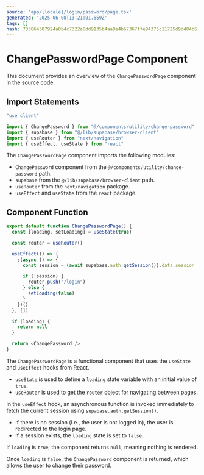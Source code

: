```yaml
---
source: 'app/[locale]/login/password/page.tsx'
generated: '2025-06-08T13:21:01.659Z'
tags: []
hash: 733864387924a0b4c7322a0dd9135b4aa9e4b67367ffe94375c11725d9d484b6
---
```

# ChangePasswordPage Component

This document provides an overview of the `ChangePasswordPage` component in the source code.

## Import Statements

```javascript
"use client"

import { ChangePassword } from "@/components/utility/change-password"
import { supabase } from "@/lib/supabase/browser-client"
import { useRouter } from "next/navigation"
import { useEffect, useState } from "react"
```

The `ChangePasswordPage` component imports the following modules:

- `ChangePassword` component from the `@/components/utility/change-password` path.
- `supabase` from the `@/lib/supabase/browser-client` path.
- `useRouter` from the `next/navigation` package.
- `useEffect` and `useState` from the `react` package.

## Component Function

```javascript
export default function ChangePasswordPage() {
  const [loading, setLoading] = useState(true)

  const router = useRouter()

  useEffect(() => {
    ;(async () => {
      const session = (await supabase.auth.getSession()).data.session

      if (!session) {
        router.push("/login")
      } else {
        setLoading(false)
      }
    })()
  }, [])

  if (loading) {
    return null
  }

  return <ChangePassword />
}
```

The `ChangePasswordPage` is a functional component that uses the `useState` and `useEffect` hooks from React. 

- `useState` is used to define a `loading` state variable with an initial value of `true`. 
- `useRouter` is used to get the `router` object for navigating between pages.

In the `useEffect` hook, an asynchronous function is invoked immediately to fetch the current session using `supabase.auth.getSession()`. 

- If there is no session (i.e., the user is not logged in), the user is redirected to the login page. 
- If a session exists, the `loading` state is set to `false`.

If `loading` is `true`, the component returns `null`, meaning nothing is rendered. 

Once `loading` is `false`, the `ChangePassword` component is returned, which allows the user to change their password.

